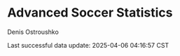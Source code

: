 # Advanced Soccer Statistics
Denis Ostroushko

<!-- gfm -->

Last successful data update: 2025-04-06 04:16:57 CST
